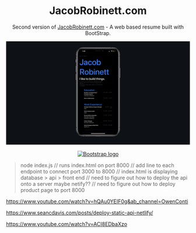 
<h1 align="center">
  JacobRobinett.com
</h1>
<p align="center">
  Second version of <a href="http://jacobrobinett.com" target="_blank">JacobRobinett.com</a> - A web based resume built with BootStrap.
</p>

![Jacob Robinett](Images/Mobile.jpeg) 

<p align="center">
  <a href="https://getbootstrap.com/">
    <img src="https://getbootstrap.com/docs/4.3/assets/brand/bootstrap-solid.svg" alt="Bootstrap logo" width="72" height="72">
  </a>
</p>


> node index.js // runs index.html on port 8000
// add line to each endpoint to connect port 3000 to 8000
// index.html is displaying database > api > front end
// need to figure out how to deploy the api onto a server maybe netify??
// need to figure out how to deploy product page to port 8000

https://www.youtube.com/watch?v=hQAu0YEIF0g&ab_channel=OwenConti

https://www.seancdavis.com/posts/deploy-static-api-netlify/

https://www.youtube.com/watch?v=ACI8EDbaXzo
